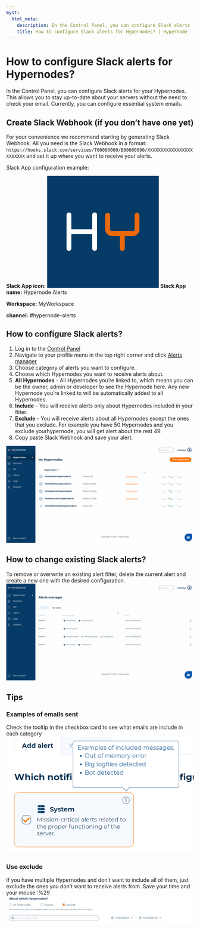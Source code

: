 ```yaml
---
myst:
  html_meta:
    description: In the Control Panel, you can configure Slack alerts for your Hypernodes.
    title: How to configure Slack alerts for Hypernodes? | Hypernode
---
```


# How to configure Slack alerts for Hypernodes?

In the Control Panel, you can configure Slack alerts for your Hypernodes. This allows you to stay up-to-date about your servers without the need to check your email. Currently, you can configure essential system emails.

## Create Slack Webhook (if you don’t have one yet)

For your convenience we recommend starting by generating Slack Webhook. All you need is the Slack Webhook in a format: `https://hooks.slack.com/services/T00000000/B00000000/XXXXXXXXXXXXXXXXXXXXXXXX` and set it up where you want to receive your alerts.

Slack App configuration example:

**Slack App icon:**
![](_res/Hypernode-logo-alerts.jpg)
**Slack App name:** Hypernode Alerts

**Workspace:** MyWorkspace

**channel:** #hypernode-alerts

## How to configure Slack alerts?

1. Log in to the [Control Panel](https://my.hypernode.com/)
1. Navigate to your profile menu in the top right corner and click [Alerts manager](https://my.hypernode.com/alerts-manager/)
1. Choose category of alerts you want to configure.
1. Choose which Hypernodes you want to receive alerts about.
  1. **All Hypernodes** - All Hypernodes you’re linked to, which means you can be the owner, admin or developer to see the Hypernode here. Any new Hypernode you’re linked to will be automatically added to all Hypernodes.
  2. **Include** - You will receive alerts only about Hypernodes included in your filter.
  3. **Exclude** - You will receive alerts about all Hypernodes except the ones that you exclude. For example you have 50 Hypernodes and you exclude yourhypernode, you will get alert about the rest 49.
1. Copy paste Slack Webhook and save your alert.

![](_res/configure-alerts.gif)

## How to change existing Slack alerts?

To remove or overwrite an existing alert filter, delete the current alert and create a new one with the desired configuration.
![](_res/delete-alert.gif)

## Tips

### Examples of emails sent

Check the tooltip in the checkbox card to see what emails are include in each category
![](_res/aagfwegWtrwEavSVfdwfawe.png)

### Use exclude

If you have multiple Hypernodes and don’t want to include all of them, just exclude the ones you don’t want to receive alerts from. Save your time and your mouse :%29
![](_res/feAFawEtGAbvFDdgddsaas.png)
